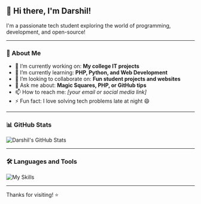 ## 👋 Hi there, I'm Darshil!

I'm a passionate tech student exploring the world of programming, development, and open-source!

---

### 🚀 About Me

- 🔭 I’m currently working on: **My college IT projects**
- 🌱 I’m currently learning: **PHP, Python, and Web Development**
- 🤝 I’m looking to collaborate on: **Fun student projects and websites**
- 🧠 Ask me about: **Magic Squares, PHP, or GitHub tips**
- 📫 How to reach me: *[your email or social media link]*
- ⚡ Fun fact: I love solving tech problems late at night 😄

---

### 📊 GitHub Stats

![Darshil's GitHub Stats](https://github-readme-stats.vercel.app/api?username=darshilking208&show_icons=true&theme=radical)

---

### 🛠️ Languages and Tools

![My Skills](https://skillicons.dev/icons?i=html,css,php,python,mysql,github,git,vscode)

---

Thanks for visiting! ⭐
